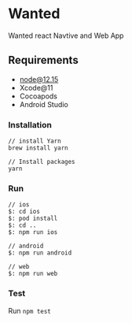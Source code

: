 # Wanted

Wanted react Navtive and Web App

## Requirements

- node@12.15
- Xcode@11
- Cocoapods
- Android Studio

### Installation

```
// install Yarn
brew install yarn

// Install packages
yarn
```

### Run

```
// ios
$: cd ios
$: pod install
$: cd ..
$: npm run ios

// android
$: npm run android

// web
$: npm run web
```

### Test

Run `npm test`
